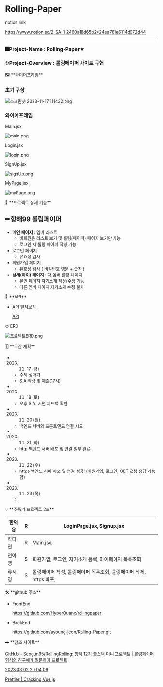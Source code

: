 # Rolling-Paper

notion link

https://www.notion.so/2-SA-1-2460a18d65b2424ea781e6114d072d44

----------------------------------------------------------------



### 🎆**Project-Name : Rolling-Paper★**

### ✨Project-Overview : 롤링페이퍼 사이트 구현


<aside>
🖼️ **와이어프레임**

</aside>

### **초기 구상**

![스크린샷 2023-11-17 111432.png](https://prod-files-secure.s3.us-west-2.amazonaws.com/953a7687-1102-4f6d-85b3-832126023905/d8e41313-041e-48c5-918e-b74677b564eb/%EC%8A%A4%ED%81%AC%EB%A6%B0%EC%83%B7_2023-11-17_111432.png)

### **와이어프레임**

Main.jsx 

![main.png](https://prod-files-secure.s3.us-west-2.amazonaws.com/953a7687-1102-4f6d-85b3-832126023905/a9b619c4-6dd0-4b3a-802b-0da56a807050/main.png)

Login.jsx

![login.png](https://prod-files-secure.s3.us-west-2.amazonaws.com/953a7687-1102-4f6d-85b3-832126023905/3695ba22-85ef-409c-affe-d8f7aea4415c/login.png)

SignUp.jsx

![signUp.png](https://prod-files-secure.s3.us-west-2.amazonaws.com/953a7687-1102-4f6d-85b3-832126023905/ccc9ea08-af50-4915-bc28-41740598db99/signUp.png)

MyPage.jsx

![myPage.png](https://prod-files-secure.s3.us-west-2.amazonaws.com/953a7687-1102-4f6d-85b3-832126023905/4c13f721-7068-4657-b290-6dce8b71e5d1/myPage.png)

<aside>
📢  **프로젝트 상세 기능**

</aside>

## ✏**항해99 롤링페이퍼**

- **메인 페이지** : 멤버 리스트
    - 비회원은 리스트 보기 및 롤링(페이퍼) 페이지 보기만 가능
    - 로그인 시 롤링 페이퍼 작성 가능
- 로그인 페이지
    - 유효성 검사
- 회원가입 페이지
    - 유효성 검사 ( 비밀번호 영문 + 숫자 )
- **상세(마이) 페이지** : 각 멤버 롤링 페이지
    - 본인 페이지 자기소개 작성/수정 가능
    - 다른 멤버 페이지 자기소개 수정 불가

<aside>
🚪 **API**

</aside>

- API 펼쳐보기
    
    [API](https://www.notion.so/93726aa6bb8c4024b0bbdf3556841864?pvs=21)
    

<aside>
⚙ ERD

</aside>

![프로젝트ERD.png](https://prod-files-secure.s3.us-west-2.amazonaws.com/953a7687-1102-4f6d-85b3-832126023905/3bedb46a-15dc-484b-ae18-1bbf305f5864/%E1%84%91%E1%85%B3%E1%84%85%E1%85%A9%E1%84%8C%E1%85%A6%E1%86%A8%E1%84%90%E1%85%B3ERD.png)

<aside>
🗓️ **주간 계획**

</aside>

- 2023. 11. 17 (금)
    - 주제 정하기
    - S.A 작성 및 제출(17시)
- 2023. 11. 18 (토)
    - 오후 S.A. 서면 피드백 확인
- 2023. 11. 20 (월)
    - 백엔드 서버와 프론트엔드 연결 시도
- 2023. 11. 21 (화)
    - http 백엔드 서버 배포 및 연결 일부 완료.
- 2023. 11. 22 (수)
    - https 백엔드 서버 배포 및 연결 성공! (회원가입, 로그인, GET 요청 응답 기능함)
- 2023. 11. 23 (목)
    - 

<aside>
💡 **주특기 프로젝트 2조**

</aside>

| 한덕용 | R | LoginPage.jsx, Signup.jsx |
| --- | --- | --- |
| 하다연 | R | Main.jsx,  |
| 전아영 | S | 회원가입, 로그인, 자기소개 등록, 마이페이지 목록조회 |
| 류시영 | S | 롤링페이퍼 작성, 롤링페이퍼 목록조회, 롤링페이퍼 삭제, https 배포,  |

<aside>
🛠 **github 주소**

</aside>

- FrontEnd
    
    https://github.com/HyperQuanx/rollingpaper
    
- BackEnd
    
    https://github.com/ayoung-jeon/Rolling-Paper.git
    

<aside>
➡️ **참조 사이트**

</aside>

[GitHub - Seogun95/RollingRolling: 향해 12기 풀스택 미니 프로젝트 | 롤링페이퍼 형식의 친구에게 질문하기 프로젝트](https://github.com/Seogun95/RollingRolling#technologies--tools-be)

[2023 03 02 20 04 09](https://www.youtube.com/watch?v=Sp30bkW_I4M)

[Prettier | Cracking Vue.js](https://joshua1988.github.io/vue-camp/format/prettier.html#husky%E1%84%85%E1%85%B3%E1%86%AF-%E1%84%89%E1%85%A1%E1%84%8B%E1%85%AD%E1%86%BC%E1%84%92%E1%85%A1%E1%84%8B%E1%85%A7-commit-%E1%84%8C%E1%85%A5%E1%86%AB%E1%84%8B%E1%85%A6-prettier-%E1%84%8C%E1%85%A5%E1%86%AB%E1%84%8E%E1%85%A6-%E1%84%91%E1%85%A1%E1%84%8B%E1%85%B5%E1%86%AF%E1%84%8B%E1%85%A6-%E1%84%8C%E1%85%A5%E1%86%A8%E1%84%8B%E1%85%AD%E1%86%BC%E1%84%92%E1%85%A1%E1%84%80%E1%85%B5)
